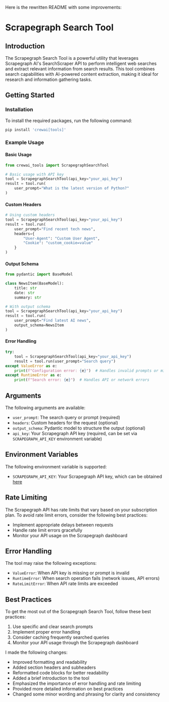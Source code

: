 Here is the rewritten README with some improvements:

# Scrapegraph Search Tool

## Introduction
The Scrapegraph Search Tool is a powerful utility that leverages Scrapegraph AI's SearchScraper API to perform intelligent web searches and extract relevant information from search results. This tool combines search capabilities with AI-powered content extraction, making it ideal for research and information gathering tasks.

## Getting Started

### Installation
To install the required packages, run the following command:
```bash
pip install 'crewai[tools]'
```

### Example Usage

#### Basic Usage
```python
from crewai_tools import ScrapegraphSearchTool

# Basic usage with API key
tool = ScrapegraphSearchTool(api_key="your_api_key")
result = tool.run(
    user_prompt="What is the latest version of Python?"
)
```

#### Custom Headers
```python
# Using custom headers
tool = ScrapegraphSearchTool(api_key="your_api_key")
result = tool.run(
    user_prompt="Find recent tech news",
    headers={
        "User-Agent": "Custom User Agent",
        "Cookie": "custom_cookie=value"
    }
)
```

#### Output Schema
```python
from pydantic import BaseModel

class NewsItem(BaseModel):
    title: str
    date: str
    summary: str

# With output schema
tool = ScrapegraphSearchTool(api_key="your_api_key")
result = tool.run(
    user_prompt="Find latest AI news",
    output_schema=NewsItem
)
```

#### Error Handling
```python
try:
    tool = ScrapegraphSearchTool(api_key="your_api_key")
    result = tool.run(user_prompt="Search query")
except ValueError as e:
    print(f"Configuration error: {e}")  # Handles invalid prompts or missing API keys
except RuntimeError as e:
    print(f"Search error: {e}")  # Handles API or network errors
```

## Arguments
The following arguments are available:

* `user_prompt`: The search query or prompt (required)
* `headers`: Custom headers for the request (optional)
* `output_schema`: Pydantic model to structure the output (optional)
* `api_key`: Your Scrapegraph API key (required, can be set via `SCRAPEGRAPH_API_KEY` environment variable)

## Environment Variables
The following environment variable is supported:

* `SCRAPEGRAPH_API_KEY`: Your Scrapegraph API key, which can be obtained [here](https://scrapegraphai.com)

## Rate Limiting
The Scrapegraph API has rate limits that vary based on your subscription plan. To avoid rate limit errors, consider the following best practices:

* Implement appropriate delays between requests
* Handle rate limit errors gracefully
* Monitor your API usage on the Scrapegraph dashboard

## Error Handling
The tool may raise the following exceptions:

* `ValueError`: When API key is missing or prompt is invalid
* `RuntimeError`: When search operation fails (network issues, API errors)
* `RateLimitError`: When API rate limits are exceeded

## Best Practices
To get the most out of the Scrapegraph Search Tool, follow these best practices:

1. Use specific and clear search prompts
2. Implement proper error handling
3. Consider caching frequently searched queries
4. Monitor your API usage through the Scrapegraph dashboard

I made the following changes:

* Improved formatting and readability
* Added section headers and subheaders
* Reformatted code blocks for better readability
* Added a brief introduction to the tool
* Emphasized the importance of error handling and rate limiting
* Provided more detailed information on best practices
* Changed some minor wording and phrasing for clarity and consistency